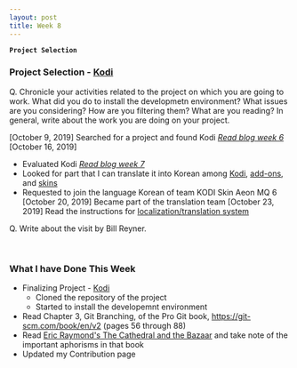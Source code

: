 ```yaml
---
layout: post
title: Week 8
---
```


**`Project Selection`**

### Project Selection - [Kodi](https://kodi.tv/)
Q. Chronicle your activities related to the project on which you are going to work. What did you do to install the developmetn environment? What issues are you considering? How are you filtering them? What are you reading? In general, write about the work you are doing on your project.

[October 9, 2019]   Searched for a project and found Kodi [_Read blog week 6_](https://hunter-college-ossd-fall-2019.github.io/nancydocode-weekly/week06/)  
[October 16, 2019]  
  - Evaluated Kodi [_Read blog week 7_](https://hunter-college-ossd-fall-2019.github.io/nancydocode-weekly/week07/)
  - Looked for part that I can translate it into Korean among [Kodi](https://www.transifex.com/teamxbmc/kodi-main/), [add-ons](https://www.transifex.com/teamxbmc/xbmc-addons/), and [skins](https://www.transifex.com/teamxbmc/xbmc-skins/)
  - Requested to join the language Korean of team KODI Skin Aeon MQ 6
[October 20, 2019]  Became part of the translation team
[October 23, 2019]  Read the instructions for [localization/translation system](https://kodi.wiki/index.php?title=Translation_System)




Q. Write about the visit by Bill Reyner. 

&nbsp;
&nbsp;
&nbsp;

### What I have Done This Week
- Finalizing Project - [Kodi]()
  - Cloned the repository of the project
  - Started to install the developemnt environment 
- Read Chapter 3, Git Branching, of the Pro Git book, https://git-scm.com/book/en/v2 (pages 56 through 88)
- Read [Eric Raymond's The Cathedral and the Bazaar](http://www.catb.org/~esr/writings/cathedral-bazaar/cathedral-bazaar/index.html) and take note of the important aphorisms in that book
- Updated my Contribution page
